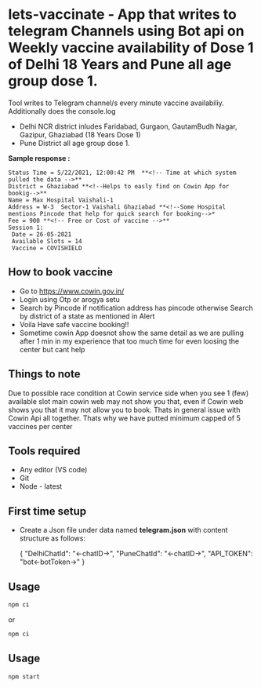 # lets-vaccinate -  App that writes to telegram Channels using Bot api on Weekly vaccine availability of Dose 1 of Delhi 18 Years and Pune all age group dose 1.

Tool writes to Telegram channel/s every minute vaccine availabiliy. Additionally does the console.log
- Delhi NCR district inludes Faridabad, Gurgaon, GautamBudh Nagar, Gazipur, Ghaziabad (18 Years Dose 1) 
- Pune District all age group dose 1.

**Sample response :**
```
Status Time = 5/22/2021, 12:00:42 PM  **<!-- Time at which system pulled the data -->**
District = Ghaziabad **<!--Helps to easly find on Cowin App for bookig-->**
Name = Max Hospital Vaishali-1
Address = W-3  Sector-1 Vaishali Ghaziabad **<!--Some Hospital mentions Pincode that help for quick search for booking-->*
Fee = 900 **<!-- Free or Cost of vaccine -->**
Session 1:
 Date = 26-05-2021 
 Available Slots = 14 
 Vaccine = COVISHIELD
```

## How to book vaccine
- Go to https://www.cowin.gov.in/
- Login using Otp or arogya setu
- Search by Pincode if notification address has pincode otherwise Search by district of a state as mentioned in Alert  
- Voila Have safe vaccine booking!!
- Sometime cowin App doesnot show the same detail as we are pulling after 1 min in my experience that too much time for even loosing the center but cant help

## Things to note

Due to possible race condition at Cowin service side when you see 1 (few) available slot main cowin web may not show you that, even if Cowin web shows you that it may not allow you to book. Thats in general issue with Cowin Api all together.
Thats why we have putted minimum capped of 5 vaccines per center

## Tools required

- Any editor (VS code)
- Git
- Node - latest

## First time setup
- Create a Json file under data named
 **telegram.json**  with content structure as follows:

  {
      "DelhiChatId": "<-chatID->",
      "PuneChatId": "<-chatID->",
      "API_TOKEN": "bot<-botToken->"
  }

## Usage

```bash
npm ci
```
or
```bash
npm ci
```

## Usage

```bash
npm start
```
